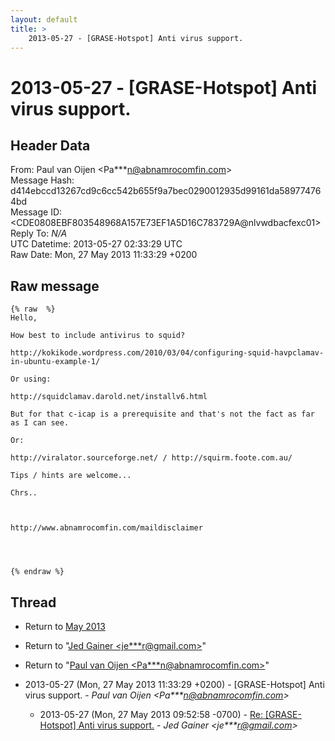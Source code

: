 ```yaml
---
layout: default
title: >
    2013-05-27 - [GRASE-Hotspot] Anti virus support.
---
```


# 2013-05-27 - [GRASE-Hotspot] Anti virus support.

## Header Data

From: Paul van Oijen \<Pa***n@abnamrocomfin.com\><br>
Message Hash: d414ebccd13267cd9c6cc542b655f9a7bec0290012935d99161da589774764bd<br>
Message ID: \<CDE0808EBF803548968A157E73EF1A5D16C783729A@nlvwdbacfexc01\><br>
Reply To: _N/A_<br>
UTC Datetime: 2013-05-27 02:33:29 UTC<br>
Raw Date: Mon, 27 May 2013 11:33:29 +0200<br>

## Raw message

```
{% raw  %}
Hello,

How best to include antivirus to squid?

http://kokikode.wordpress.com/2010/03/04/configuring-squid-havpclamav-in-ubuntu-example-1/

Or using:

http://squidclamav.darold.net/installv6.html

But for that c-icap is a prerequisite and that's not the fact as far as I can see.

Or:

http://viralator.sourceforge.net/ / http://squirm.foote.com.au/

Tips / hints are welcome...

Chrs..



http://www.abnamrocomfin.com/maildisclaimer




{% endraw %}
```

## Thread

+ Return to [May 2013](/archive/2013/05)

+ Return to "[Jed Gainer <je***r<span>@</span>gmail.com>](/authors/je___r_at_gmail_com)"
+ Return to "[Paul van Oijen <Pa***n<span>@</span>abnamrocomfin.com>](/authors/pa___n_at_abnamrocomfin_com)"

+ 2013-05-27 (Mon, 27 May 2013 11:33:29 +0200) - [GRASE-Hotspot] Anti virus support. - _Paul van Oijen \<Pa***n@abnamrocomfin.com\>_
  + 2013-05-27 (Mon, 27 May 2013 09:52:58 -0700) - [Re: [GRASE-Hotspot] Anti virus support.](/archive/2013/05/1c981ac31993177e0bb5e5e9a9ea4a9fcdcd8fff3bb32f146041c4d7bb8ec4af) - _Jed Gainer \<je***r@gmail.com\>_

